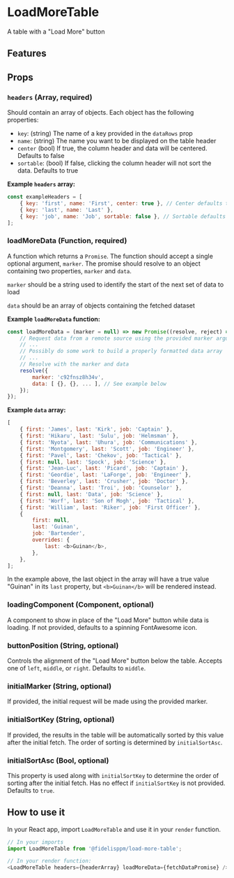 # LoadMoreTable
A table with a "Load More" button

## Features

## Props

### `headers` (Array, required)
Should contain an array of objects. Each object has the following properties:
- `key`: (string) The name of a key provided in the `dataRows` prop
- `name`: (string) The name you want to be displayed on the table header
- `center` (bool) If true, the column header and data will be centered. Defaults to false
- `sortable`: (bool) If false, clicking the column header will not sort the data. Defaults to true

**Example `headers` array:**
```js
const exampleHeaders = [
	{ key: 'first', name: 'First', center: true }, // Center defaults to false
	{ key: 'last', name: 'Last' },
	{ key: 'job', name: 'Job', sortable: false }, // Sortable defaults to true
];
```

### loadMoreData (Function, required)
A function which returns a `Promise`. The function should accept a single optional
argument, `marker`. The promise should resolve to an object containing two
properties, `marker` and `data`.

`marker` should be a string used to identify the start of the next set of data to load

`data` should be an array of objects containing the fetched dataset

**Example `loadMoreData` function:**
```js
const loadMoreData = (marker = null) => new Promise((resolve, reject) => {
    // Request data from a remote source using the provided marker argument
    // ...
    // Possibly do some work to build a properly formatted data array
    // ...
    // Resolve with the marker and data
    resolve({
        marker: 'c92fnsz8h34v',
        data: [ {}, {}, ... ], // See example below
    });
});
```

**Example `data` array:**
```js
[
	{ first: 'James', last: 'Kirk', job: 'Captain' },
	{ first: 'Hikaru', last: 'Sulu', job: 'Helmsman' },
	{ first: 'Nyota', last: 'Uhura', job: 'Communications' },
	{ first: 'Montgomery', last: 'Scott', job: 'Engineer' },
	{ first: 'Pavel', last: 'Chekov', job: 'Tactical' },
	{ first: null, last: 'Spock', job: 'Science' },
	{ first: 'Jean-Luc', last: 'Picard', job: 'Captain' },
	{ first: 'Geordie', last: 'LaForge', job: 'Engineer' },
	{ first: 'Beverley', last: 'Crusher', job: 'Doctor' },
	{ first: 'Deanna', last: 'Troi', job: 'Counselor' },
	{ first: null, last: 'Data', job: 'Science' },
	{ first: 'Worf', last: 'Son of Mogh', job: 'Tactical' },
	{ first: 'William', last: 'Riker', job: 'First Officer' },
	{
		first: null,
		last: 'Guinan',
		job: 'Bartender',
		overrides: {
			last: <b>Guinan</b>,
		},
	},
];
```
In the example above, the last object in the array will have a true
value "Guinan" in its `last` property, but `<b>Guinan</b>` will be rendered
instead.

### loadingComponent (Component, optional)
A component to show in place of the "Load More" button while data is loading. If
not provided, defaults to a spinning FontAwesome icon.

### buttonPosition (String, optional)
Controls the alignment of the "Load More" button below the table. Accepts one
of `left`, `middle`, or `right`. Defaults to `middle`.

### initialMarker (String, optional)
If provided, the initial request will be made using the provided marker.

### initialSortKey (String, optional)
If provided, the results in the table will be automatically sorted by this value
after the initial fetch. The order of sorting is determined by `initialSortAsc`.

### initialSortAsc (Bool, optional)
This property is used along with `initialSortKey` to determine the order of
sorting after the initial fetch. Has no effect if `initialSortKey` is not provided.
Defaults to `true`.

## How to use it
In your React app, import `LoadMoreTable` and use it in
your `render` function.
```js
// In your imports
import LoadMoreTable from '@fidelisppm/load-more-table';

// In your render function:
<LoadMoreTable headers={headerArray} loadMoreData={fetchDataPromise} />
```
